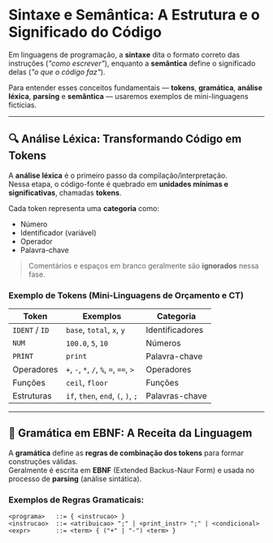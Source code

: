 # Sintaxe e Semântica: A Estrutura e o Significado do Código

Em linguagens de programação, a **sintaxe** dita o formato correto das instruções (*"como escrever"*), enquanto a **semântica** define o significado delas (*"o que o código faz"*).  

Para entender esses conceitos fundamentais — **tokens**, **gramática**, **análise léxica**, **parsing** e **semântica** — usaremos exemplos de mini-linguagens fictícias.

---

## 🔍 Análise Léxica: Transformando Código em Tokens

A **análise léxica** é o primeiro passo da compilação/interpretação.  
Nessa etapa, o código-fonte é quebrado em **unidades mínimas e significativas**, chamadas **tokens**.

Cada token representa uma **categoria** como:

- Número
- Identificador (variável)
- Operador
- Palavra-chave

> Comentários e espaços em branco geralmente são **ignorados** nessa fase.

### Exemplo de Tokens (Mini-Linguagens de Orçamento e CT)

| Token        | Exemplos                      | Categoria       |
|--------------|-------------------------------|------------------|
| `IDENT` / `ID` | `base`, `total`, `x`, `y`      | Identificadores |
| `NUM`         | `100.0`, `5`, `10`             | Números         |
| `PRINT`       | `print`                        | Palavra-chave   |
| Operadores    | `+`, `-`, `*`, `/`, `%`, `=`, `==`, `>` | Operadores       |
| Funções       | `ceil`, `floor`                | Funções         |
| Estruturas    | `if`, `then`, `end`, `(`, `)`, `;` | Palavras-chave   |

---

## 📐 Gramática em EBNF: A Receita da Linguagem

A **gramática** define as **regras de combinação dos tokens** para formar construções válidas.  
Geralmente é escrita em **EBNF** (Extended Backus-Naur Form) e usada no processo de **parsing** (análise sintática).

### Exemplos de Regras Gramaticais:

```ebnf
<programa>   ::= { <instrucao> }
<instrucao>  ::= <atribuicao> ";" | <print_instr> ";" | <condicional>
<expr>       ::= <term> { ("+" | "-") <term> }

